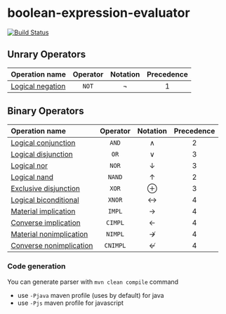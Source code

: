 # boolean-expression-evaluator
[![Build Status](https://travis-ci.com/rifttech/boolean-expression-evaluator.svg?branch=master)](https://travis-ci.com/rifttech/boolean-expression-evaluator)

## Unrary Operators
| Operation name | Operator | Notation |Precedence
| :---         |     :---:      |    :---:      |   :---:      |
| [Logical negation](https://en.wikipedia.org/wiki/Logical_negation)   | ```NOT```     | ¬|1

## Binary Operators

| Operation name | Operator | Notation |Precedence
| :---         |     :---:      |    :---:      |   :---:      |
| [Logical conjunction](https://en.wikipedia.org/wiki/Logical_conjunction)   | ```AND```     | ∧|2
| [Logical disjunction](https://en.wikipedia.org/wiki/Logical_disjunction)     | ```OR```      |∨|3
| [Logical nor](https://en.wikipedia.org/wiki/Logical_NOR)     | ```NOR```      |↓|3|
| [Logical nand](https://en.wikipedia.org/wiki/Logical_NAND)     | ```NAND```      |↑|2|
| [Exclusive disjunction](https://en.wikipedia.org/wiki/Exclusive_disjunction)     | ```XOR```      |⊕|3
| [Logical biconditional](https://en.wikipedia.org/wiki/Logical_biconditional)     | ```XNOR```      |↔|4
| [Material implication](https://en.wikipedia.org/wiki/Material_conditional)     | ```IMPL```      |→|4|
| [Converse implication](https://en.wikipedia.org/wiki/Converse_implication)     | ```CIMPL```      |←|4|
| [Material nonimplication](https://en.wikipedia.org/wiki/Material_nonimplication)     | ```NIMPL```      |↛|4|
| [Converse nonimplication](https://en.wikipedia.org/wiki/Converse_nonimplication)     | ```CNIMPL```      |↚|4|


### Code generation

You can generate parser with ```mvn clean compile``` command

- use ```-Pjava``` maven profile (uses by default) for java
- use ``-Pjs`` maven profile for
javascript

